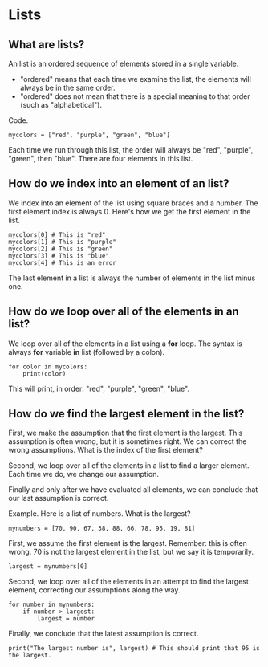 # Lists

## What are lists?

An list is an ordered sequence of elements stored in a single variable.

- "ordered" means that each time we examine the list, the elements will always be in the same order.
- "ordered" does not mean that there is a special meaning to that order (such as "alphabetical").

Code.

    mycolors = ["red", "purple", "green", "blue"]

Each time we run through this list, the order will always be "red", "purple", "green", then "blue". There are four elements in this list.

## How do we index into an element of an list?

We index into an element of the list using square braces and a number. The first element index is always 0. Here's how we get the first element in the list.

    mycolors[0] # This is "red"
    mycolors[1] # This is "purple"
    mycolors[2] # This is "green"
    mycolors[3] # This is "blue"
    mycolors[4] # This is an error

The last element in a list is always the number of elements in the list minus one.

## How do we loop over all of the elements in an list?

We loop over all of the elements in a list using a **for** loop. The syntax is always **for** variable **in** list (followed by a colon).

    for color in mycolors:
        print(color)

This will print, in order: "red", "purple", "green", "blue".

## How do we find the largest element in the list?

First, we make the assumption that the first element is the largest. This assumption is often wrong, but it is sometimes right. We can correct the wrong assumptions. What is the index of the first element?

Second, we loop over all of the elements in a list to find a larger element. Each time we do, we change our assumption.

Finally and only after we have evaluated all elements, we can conclude that our last assumption is correct.

Example. Here is a list of numbers. What is the largest?

    mynumbers = [70, 90, 67, 38, 88, 66, 78, 95, 19, 81]

First, we assume the first element is the largest. Remember: this is often wrong. 70 is not the largest element in the list, but we say it is temporarily.

    largest = mynumbers[0]

Second, we loop over all of the elements in an attempt to find the largest element, correcting our assumptions along the way.

    for number in mynumbers:
        if number > largest:
            largest = number

Finally, we conclude that the latest assumption is correct.

    print("The largest number is", largest) # This should print that 95 is the largest.
